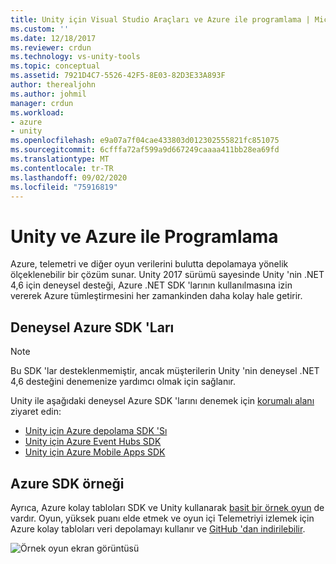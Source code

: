 ```yaml
---
title: Unity için Visual Studio Araçları ve Azure ile programlama | Microsoft Docs
ms.custom: ''
ms.date: 12/18/2017
ms.reviewer: crdun
ms.technology: vs-unity-tools
ms.topic: conceptual
ms.assetid: 7921D4C7-5526-42F5-8E03-82D3E33A893F
author: therealjohn
ms.author: johmil
manager: crdun
ms.workload:
- azure
- unity
ms.openlocfilehash: e9a07a7f04cae433803d012302555821fc851075
ms.sourcegitcommit: 6cfffa72af599a9d667249caaaa411bb28ea69fd
ms.translationtype: MT
ms.contentlocale: tr-TR
ms.lasthandoff: 09/02/2020
ms.locfileid: "75916819"
---
```

# <a name="program-with-unity-and-azure"></a>Unity ve Azure ile Programlama

Azure, telemetri ve diğer oyun verilerini bulutta depolamaya yönelik ölçeklenebilir bir çözüm sunar. Unity 2017 sürümü sayesinde Unity 'nin .NET 4,6 için deneysel desteği, Azure .NET SDK 'larının kullanılmasına izin vererek Azure tümleştirmesini her zamankinden daha kolay hale getirir.

## <a name="experimental-azure-sdks"></a>Deneysel Azure SDK 'Ları

> [!NOTE]
> Bu SDK 'lar desteklenmemiştir, ancak müşterilerin Unity 'nin deneysel .NET 4,6 desteğini denemenize yardımcı olmak için sağlanır.

Unity ile aşağıdaki deneysel Azure SDK 'larını denemek için [korumalı alanı](/sandbox/) ziyaret edin:

* [Unity için Azure depolama SDK 'Sı](/sandbox/gamedev/unity/azure-storage-unity?wt.mc_id=azgamedev-sandbox-brpeek)
* [Unity için Azure Event Hubs SDK](/sandbox/gamedev/unity/azure-event-hubs-unity?WT.mc_id=azgamedev-sandbox-brpeek)
* [Unity için Azure Mobile Apps SDK](/sandbox/gamedev/unity/azure-mobile-apps-unity?WT.mc_id=azgamedev-sandbox-brpeek)

## <a name="azure-sdk-sample"></a>Azure SDK örneği

Ayrıca, Azure kolay tabloları SDK ve Unity kullanarak [basit bir örnek oyun](/sandbox/gamedev/unity/samples/azure-mobile-apps-unity-racer) de vardır. Oyun, yüksek puanı elde etmek ve oyun içi Telemetriyi izlemek için Azure kolay tabloları veri depolamayı kullanır ve [GitHub 'dan indirilebilir](https://github.com/BrianPeek/AzureSamples-Unity).

![Örnek oyun ekran görüntüsü](media/vstu_azure-test-sample-game-image2.png)
